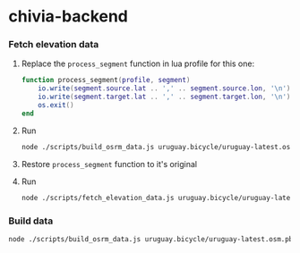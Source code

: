 # chivia-backend

### Fetch elevation data

1. Replace the `process_segment` function in lua profile for this one:

    ```lua
    function process_segment(profile, segment)
        io.write(segment.source.lat .. ',' .. segment.source.lon, '\n')
        io.write(segment.target.lat .. ',' .. segment.target.lon, '\n')
        os.exit()
    end
    ```

2. Run 

    ```bash
    node ./scripts/build_osrm_data.js uruguay.bicycle/uruguay-latest.osm.pbf bicycle.chivia > ./data/osrm/uruguay.bicycle/latlng/uruguay-latest.txt
    ```

3. Restore `process_segment` function to it's original

4. Run

    ```bash
    node ./scripts/fetch_elevation_data.js uruguay.bicycle/uruguay-latest.osm.pbf bicycle.chivia
    ```

### Build data

```bash
node ./scripts/build_osrm_data.js uruguay.bicycle/uruguay-latest.osm.pbf bicycle.chivia
```
